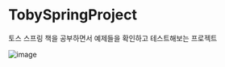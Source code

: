 # TobySpringProject
토스 스프링 책을 공부하면서 예제들을 확인하고 테스트해보는 프로젝트

![image](https://user-images.githubusercontent.com/38793560/190540895-e7b24dcf-d202-4bdc-a38f-198f90df1cec.png)
